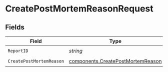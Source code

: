 # CreatePostMortemReasonRequest


## Fields

| Field                                                                                  | Type                                                                                   | Required                                                                               | Description                                                                            |
| -------------------------------------------------------------------------------------- | -------------------------------------------------------------------------------------- | -------------------------------------------------------------------------------------- | -------------------------------------------------------------------------------------- |
| `ReportID`                                                                             | *string*                                                                               | :heavy_check_mark:                                                                     | N/A                                                                                    |
| `CreatePostMortemReason`                                                               | [components.CreatePostMortemReason](../../models/components/createpostmortemreason.md) | :heavy_check_mark:                                                                     | N/A                                                                                    |